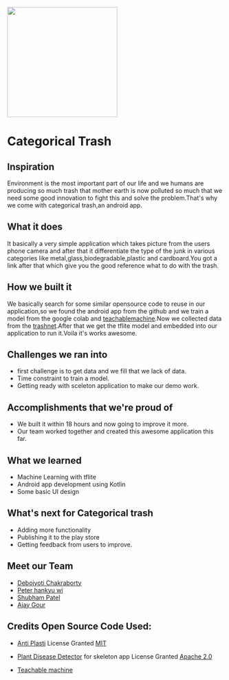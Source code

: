 <img src = "https://challengepost-s3-challengepost.netdna-ssl.com/photos/production/software_thumbnail_photos/001/303/587/datas/medium.png" style="width:256px;height:256px;"></img>

# Categorical Trash


## Inspiration
Environment is the most important part of our life and we humans are producing so much trash that mother earth is now polluted so much that we need some good innovation to fight this and solve the problem.That's why we come with categorical trash,an android app.


## What it does

It basically a very simple application which takes picture from the users phone camera and after that it differentiate the type of the junk in various categories like metal,glass,biodegradable,plastic and cardboard.You got a link after that which give you the good reference what to do with the trash.

## How we built it

We basically search for some similar opensource code to reuse in our application,so we found the android app from the github and we train a model from the google colab and [teachablemachine](https://teachablemachine.withgoogle.com/).Now we collected data from the [trashnet](https://drive.google.com/drive/folders/0B3P9oO5A3RvSUW9qTG11Ul83TEE).After that we get the tflite model and embedded into our application to run it.Voila it's works awesome.

## Challenges we ran into

- first challenge is to get data and we fill that we lack of data.
- Time constraint to train a model.
- Getting ready with sceleton application to make our demo work.

## Accomplishments that we're proud of

- We built it within 18 hours and now going to improve it more.
- Our team worked together and created this awesome application this far.

## What we learned
- Machine Learning with tflite
- Android app development using Kotlin
- Some basic UI design


## What's next for Categorical trash

- Adding more functionality
- Publishing it to the play store
- Getting feedback from users to improve.

## Meet our Team

- [Debojyoti Chakraborty]()
- [Peter hankyu wi](https://https://www.linkedin.com/in/peter-hankyu-wi/)
- [Shubham Patel](https://www.linkedin.com/in/shubham-patel-88978217b)
- [Ajay Gour]()

## Credits Open Source Code Used:

- [Anti Plasti](https://github.com/antiplasti/Plastic-Detection-Model) 
  License Granted [MIT](https://github.com/antiplasti/Plastic-Detection-Model#license)
  
- [Plant Disease Detector](https://github.com/obeshor/Plant-Diseases-Detector) for skeleton app
  License Granted [Apache 2.0](https://github.com/obeshor/Plant-Diseases-Detector#license)
  
- [Teachable machine](https://teachablemachine.withgoogle.com/)
